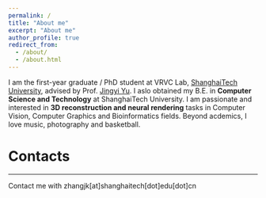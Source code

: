 ```yaml
---
permalink: /
title: "About me"
excerpt: "About me"
author_profile: true
redirect_from: 
  - /about/
  - /about.html
---
```

I am the first-year graduate / PhD student at VRVC Lab, [ShanghaiTech University](https://www.shanghaitech.edu.cn/), advised by Prof. [Jingyi Yu](http://www.yu-jingyi.com/cv/). I aslo obtained my B.E. in **Computer Science and Technology** at ShanghaiTech University. I am passionate and interested in **3D reconstruction and neural rendering** tasks in Computer Vision, Computer Graphics and Bioinformatics fields. Beyond acdemics, I love music, photography and basketball.

# Contacts
------
Contact me with zhangjk\[at\]shanghaitech\[dot\]edu\[dot\]cn
